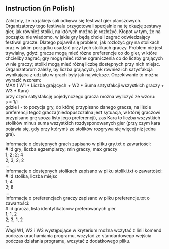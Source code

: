## Instruction (in Polish)
Załóżmy, że na jakiejś sali odbywa się festiwal gier planszowych. Organizatorzy tego festiwalu przygotowali specjalnie na tę okazję zestawy gier, jak również stoliki, na których można je rozłożyć. Kłopot w tym, że na początku nie wiadomo, w jakie gry będą chcieli zagrać odwiedzający festiwal gracze. Dlatego pojawił się problem, jak rozłożyć gry na stolikach oraz w jakim porządku usadzić przy tych stolikach graczy. Problem nie jest trywialny, gdyż:
gracze mogą mieć różne preferencje co do gier, w które chcieliby zagrać;
gry mogą mieć różne ograniczenia co do liczby grających w nie graczy;
stoliki mogą mieć różną liczbę dostępnych przy nich miejsc. <br />
Organizatorom zależy, by liczba grających, jak również ich satysfakcja wynikająca z udziału w grach były jak największe. Oczekiwanie to można wyrazić wzorem: <br />
    MAX ( W1 * Liczba grających + W2 * Suma satysfakcji wszystkich graczy + W3 * Kara) <br />
przy czym satysfakcję pojedynczego gracza można wyliczyć ze wzoru: <br />
    s = 1/i <br />
gdzie i - to pozycja gry, do której przypisano danego gracza, na liście preferencji tegoż gracza(niedopuszczalna jest sytuacja, w której graczowi przypisano grę spoza listy jego preferencji), zaś Kara to liczba wszystkich stolików minus suma wszystkich rozdysponowanych gier (przy czym kara pojawia się, gdy przy którymś ze stolików rozgrywa się więcej niż jedna gra). <br />

Informacje o dostępnych grach zapisano w pliku gry.txt o zawartości: <br />
\# id gry; liczba egzemplarzy; min graczy; max graczy <br />
1; 2; 2; 4 <br />
2; 3; 2; 2 <br />
... <br />
Informacje o dostępnych stolikach zapisano w pliku stoliki.txt o zawartości: <br />
\# id stolika, liczba miejsc <br />
1; 4 <br />
2; 6 <br />
... <br />
Informacje o preferencjach graczy zapisano w pliku preferencje.txt o zawartości: <br />
\# id gracza, lista identyfikatorów preferowanych gier  <br />
1; 1, 2 <br />
2; 3, 1, 2 <br />
... <br />
Wagi W1, W2 i W3 występujące w kryterium można wczytać z linii komend podczas uruchamiania programu, wczytać ze standardowego wejścia podczas działania programu, wczytać z dodatkowego pliku.
